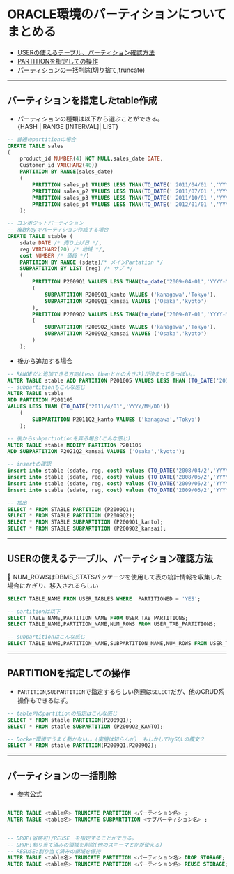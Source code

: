 # ORACLE環境のパーティションについてまとめる

- [USERの使えるテーブル、パーティション確認方法](config)
- [PARTITIONを指定しての操作](#ope)
- [パーティションの一括削除(切り捨て,truncate)](#truncate)

---

## <a name=create>パーティションを指定したtable作成</a>

- パーティションの種類は以下から選ぶことができる。  
    {HASH | RANGE [INTERVAL]| LIST}

```sql
-- 普通のpartitionの場合
CREATE TABLE sales
(
    product_id NUMBER(4) NOT NULL,sales_date DATE,
    Customer_id VARCHAR2(40))
    PARTITION BY RANGE(sales_date)
    (
        PARTITION sales_p1 VALUES LESS THAN(TO_DATE(' 2011/04/01 ','YYYY/MM/DD')),
        PARTITION sales_p2 VALUES LESS THAN(TO_DATE(' 2011/07/01 ','YYYY/MM/DD')),
        PARTITION sales_p3 VALUES LESS THAN(TO_DATE(' 2011/10/01 ','YYYY/MM/DD')),
        PARTITION sales_p4 VALUES LESS THAN(TO_DATE(' 2012/01/01 ','YYYY/MM/DD'))
    );

-- コンポジットパーティション
-- 複数keyでパーティション作成する場合
CREATE TABLE stable (
    sdate DATE /* 売り上げ日 */, 
    reg VARCHAR2(20) /* 地域 */, 
    cost NUMBER /* 値段 */)
    PARTITION BY RANGE (sdate)/* メインPartation */
    SUBPARTITION BY LIST (reg) /* サブ */
    (
        PARTITION P2009Q1 VALUES LESS THAN(to_date('2009-04-01','YYYY-MM-DD'))
        (
            SUBPARTITION P2009Q1_kanto VALUES ('kanagawa','Tokyo'),
            SUBPARTITION P2009Q1_kansai VALUES ('Osaka','kyoto')
        ),
        PARTITION P2009Q2 VALUES LESS THAN(to_date('2009-07-01','YYYY-MM-DD'))
        (
            SUBPARTITION P2009Q2_kanto VALUES ('kanagawa','Tokyo'),
            SUBPARTITION P2009Q2_kansai VALUES ('Osaka','kyoto')
        )
    );

```

- 後から追加する場合

```sql
-- RANGEだと追加できる方向(Less thanとかの大きさ)が決まってるっぽい。。
ALTER TABLE stable ADD PARTITION P201005 VALUES LESS THAN (TO_DATE('2010/4/01','YYYY/MM/DD'));
-- subpartitionもこんな感じ
ALTER TABLE stable 
ADD PARTITION P201105 
VALUES LESS THAN (TO_DATE('2011/4/01','YYYY/MM/DD'))
    (
        SUBPARTITION P2011Q2_kanto VALUES ('kanagawa','Tokyo')
    );

-- 後からsubpartiotionを弄る場合(こんな感じ)
ALTER TABLE stable MODIFY PARTITION P201105 
ADD SUBPARTITION P2021Q2_kansai VALUES ('Osaka','kyoto');

```

```sql
-- insertの確認
insert into stable (sdate, reg, cost) values (TO_DATE('2008/04/2','YYYY/MM/DD'),'kanagawa',100) ;
insert into stable (sdate, reg, cost) values (TO_DATE('2008/06/2','YYYY/MM/DD'),'Osaka',200) ;
insert into stable (sdate, reg, cost) values (TO_DATE('2009/06/2','YYYY/MM/DD'),'Tokyo',300) ;
insert into stable (sdate, reg, cost) values (TO_DATE('2009/06/2','YYYY/MM/DD'),'kyoto',400) ;

-- 抽出
SELECT * FROM STABLE PARTITION (P2009Q1);
SELECT * FROM STABLE PARTITION (P2009Q2);
SELECT * FROM STABLE SUBPARTITION (P2009Q1_kanto);
SELECT * FROM STABLE SUBPARTITION (P2009Q2_kansai);
```


---

## <a name=config>USERの使えるテーブル、パーティション確認方法</a>

🚨 NUM_ROWSはDBMS_STATSパッケージを使用して表の統計情報を収集した場合にかぎり、移入されるらしい

```sql
SELECT TABLE_NAME FROM USER_TABLES WHERE  PARTITIONED = 'YES';

-- partitionは以下
SELECT TABLE_NAME,PARTITION_NAME FROM USER_TAB_PARTITIONS;
SELECT TABLE_NAME,PARTITION_NAME,NUM_ROWS FROM USER_TAB_PARTITIONS;

-- subpartitionはこんな感じ
SELECT TABLE_NAME,PARTITION_NAME,SUBPARTITION_NAME,NUM_ROWS FROM USER_TAB_SUBPARTITIONS;
```

---

## <a name=ope>PARTITIONを指定しての操作</a>

- `PARTITION`,`SUBPARTITION`で指定するらしい例題は`SELECT`だが、他のCRUD系操作もできるはず。

```sql
-- table内のpartitionの指定はこんな感じ
SELECT * FROM stable PARTITION(P2009Q1);
SELECT * FROM stable SUBPARTITION (P2009Q2_KANTO);

-- Docker環境でうまく動かない。。(実機は知らんが)　もしかしてMySQLの構文？
SELECT * FROM stable PARTITION(P2009Q1,P2009Q2);
```

---

## <a name=truncate>パーティションの一括削除</a>

- [参考公式](https://docs.oracle.com/cd/E57425_01/121/VLDBG/GUID-08DC6C40-64B8-4932-8FB6-E22BDC8F842B.htm)

```sql

ALTER TABLE <table名> TRUNCATE PARTITION <パーティション名> ;
ALTER TABLE <table名> TRUNCATE SUBPARTITION <サブパーティション名> ;


-- DROP(省略可)/REUSE　を指定することができる。
-- DROP:割り当て済みの領域を削除(他のスキーマとかが使える)
-- RESUSE:割り当て済みの領域を保持
ALTER TABLE <table名> TRUNCATE PARTITION <パーティション名> DROP STORAGE;
ALTER TABLE <table名> TRUNCATE PARTITION <パーティション名> REUSE STORAGE;
```

